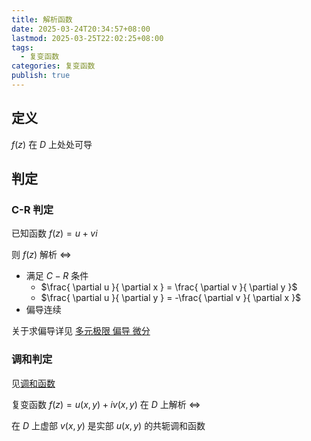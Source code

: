 ```yaml
---
title: 解析函数
date: 2025-03-24T20:34:57+08:00
lastmod: 2025-03-25T22:02:25+08:00
tags:
  - 复变函数
categories: 复变函数
publish: true
---
```


## 定义

$f(z)$ 在 $D$ 上处处可导
## 判定

### C-R 判定

已知函数 $f(z)=u+vi$

则 $f(z)$ 解析 $\Leftrightarrow$ 
- 满足 $C-R$ 条件
	- $\frac{ \partial u }{ \partial x } = \frac{ \partial v }{ \partial y }$
	- $\frac{ \partial u }{ \partial y } = -\frac{ \partial v }{ \partial x }$
- 偏导连续

关于求偏导详见 [多元极限 偏导 微分](../%E9%AB%98%E7%AD%89%E6%95%B0%E5%AD%A6/%E5%A4%9A%E5%85%83%E5%BE%AE%E5%88%86/%E5%A4%9A%E5%85%83%E6%9E%81%E9%99%90%20%E5%81%8F%E5%AF%BC%20%E5%BE%AE%E5%88%86.md)

### 调和判定

见[调和函数](./%E8%B0%83%E5%92%8C%E5%87%BD%E6%95%B0.md)

复变函数 $f(z) = u(x,y) + iv(x,y)$ 在 $D$ 上解析 $\Leftrightarrow$

在 $D$ 上虚部 $v(x,y)$ 是实部 $u(x,y)$ 的共轭调和函数
